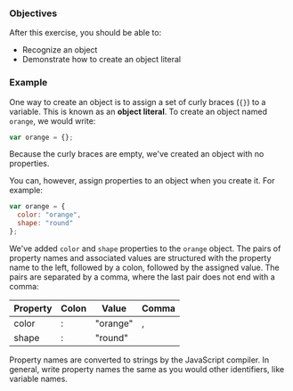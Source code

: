<!--{ ids:[175], language:'JavaScript', type:'workshop', order: 1, name:'Object Literal', description:'The simplest way to create an object' }-->

### Objectives

After this exercise, you should be able to:

- Recognize an object
- Demonstrate how to create an object literal

### Example

One way to create an object is to assign a set of curly braces (`{}`) to a variable. This is known as an __object literal__. To create an object named `orange`, we would write:

```js
var orange = {};
```

Because the curly braces are empty, we've created an object with no properties.

You can, however, assign properties to an object when you create it. For example:

```js
var orange = {
  color: "orange",
  shape: "round"
};
```

We've added `color` and `shape` properties to the `orange` object. The pairs of property names and associated values are structured with the property name to the left, followed by a colon, followed by the assigned value. The pairs are separated by a comma, where the last pair does not end with a comma:

| Property | Colon | Value    | Comma  |
| -------- | ----- | -------- | ------ |
| color	   | :     | "orange" | ,      |
| shape    | :     | "round"  | &nbsp; |

Property names are converted to strings by the JavaScript compiler. In general, write property names the same as you would other identifiers, like variable names.
